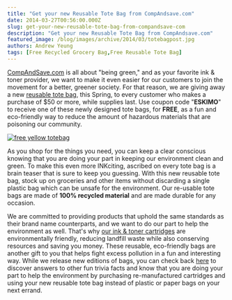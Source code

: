 ```yaml
---
title: "Get your new Reusable Tote Bag from CompAndsave.com"
date: 2014-03-27T00:56:00.000Z
slug: get-your-new-reusable-tote-bag-from-compandsave-com
description: "Get your new Reusable Tote Bag from CompAndsave.com"
featured_image: /blog/images/archive/2014/03/totebagpost.jpg
authors: Andrew Yeung
tags: [Free Recycled Grocery Bag,Free Reusable Tote Bag]
---
```


[CompAndSave.com](https://www.compandsave.com/) is all about "being green," and as your favorite ink & toner provider, we want to make it even easier for our customers to join the movement for a better, greener society. For that reason, we are giving away a new [reusable tote bag](https://www.compandsave.com), this Spring, to every customer who makes a purchase of $50 or more, while supplies last. Use coupon code "**ESKIMO**" to receive one of these newly designed tote bags, for **FREE**, as a fun and eco-friendly way to reduce the amount of hazardous materials that are poisoning our community.

[![free yellow totebag](/blog/images/totebag-post.jpg)](https://www.compandsave.com)

 As you shop for the things you need, you can keep a clear conscious knowing that you are doing your part in keeping our environment clean and green. To make this even more INKciting, ascribed on every tote bag is a brain teaser that is sure to keep you guessing. With this new reusable tote bag, stock up on groceries and other items without discarding a single plastic bag which can be unsafe for the environment. Our re-usable tote bags are made of **100% recycled material** and are made durable for any occasion.

 We are committed to providing products that uphold the same standards as their brand name counterparts, and we want to do our part to help the environment as well. That's why [our ink & toner cartridges](https://www.compandsave.com/) are environmentally friendly, reducing landfill waste while also conserving resources and saving you money. These reusable, eco-friendly bags are another gift to you that helps fight excess pollution in a fun and interesting way. While we release new editions of bags, you can check back [here](https://www.compandsave.com) to discover answers to other fun trivia facts and know that you are doing your part to help the environment by purchasing re-manufactured cartridges and using your new reusable tote bag instead of plastic or paper bags on your next errand.